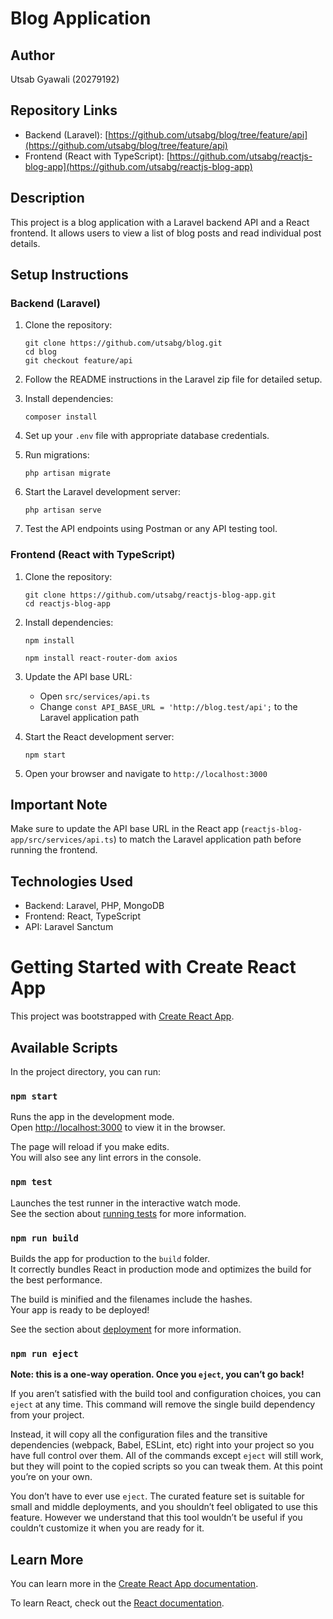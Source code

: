 
# Blog Application

## Author
Utsab Gyawali (20279192)

## Repository Links
- Backend (Laravel): [https://github.com/utsabg/blog/tree/feature/api](https://github.com/utsabg/blog/tree/feature/api)
- Frontend (React with TypeScript): [https://github.com/utsabg/reactjs-blog-app](https://github.com/utsabg/reactjs-blog-app)

## Description
This project is a blog application with a Laravel backend API and a React frontend. It allows users to view a list of blog posts and read individual post details.

## Setup Instructions

### Backend (Laravel)

1. Clone the repository:
   ```
   git clone https://github.com/utsabg/blog.git
   cd blog
   git checkout feature/api
   ```

2. Follow the README instructions in the Laravel zip file for detailed setup.

3. Install dependencies:
   ```
   composer install
   ```

4. Set up your `.env` file with appropriate database credentials.

5. Run migrations:
   ```
   php artisan migrate
   ```

6. Start the Laravel development server:
   ```
   php artisan serve
   ```

7. Test the API endpoints using Postman or any API testing tool.

### Frontend (React with TypeScript)

1. Clone the repository:
   ```
   git clone https://github.com/utsabg/reactjs-blog-app.git
   cd reactjs-blog-app
   ```

2. Install dependencies:
   ```
   npm install

   npm install react-router-dom axios 

   ```

3. Update the API base URL:
   - Open `src/services/api.ts`
   - Change `const API_BASE_URL = 'http://blog.test/api';` to the Laravel application path

4. Start the React development server:
   ```
   npm start
   ```

5. Open your browser and navigate to `http://localhost:3000`

## Important Note
Make sure to update the API base URL in the React app (`reactjs-blog-app/src/services/api.ts`) to match the Laravel application path before running the frontend.

## Technologies Used
- Backend: Laravel, PHP, MongoDB
- Frontend: React, TypeScript
- API: Laravel Sanctum


# Getting Started with Create React App

This project was bootstrapped with [Create React App](https://github.com/facebook/create-react-app).

## Available Scripts

In the project directory, you can run:

### `npm start`

Runs the app in the development mode.\
Open [http://localhost:3000](http://localhost:3000) to view it in the browser.

The page will reload if you make edits.\
You will also see any lint errors in the console.

### `npm test`

Launches the test runner in the interactive watch mode.\
See the section about [running tests](https://facebook.github.io/create-react-app/docs/running-tests) for more information.

### `npm run build`

Builds the app for production to the `build` folder.\
It correctly bundles React in production mode and optimizes the build for the best performance.

The build is minified and the filenames include the hashes.\
Your app is ready to be deployed!

See the section about [deployment](https://facebook.github.io/create-react-app/docs/deployment) for more information.

### `npm run eject`

**Note: this is a one-way operation. Once you `eject`, you can’t go back!**

If you aren’t satisfied with the build tool and configuration choices, you can `eject` at any time. This command will remove the single build dependency from your project.

Instead, it will copy all the configuration files and the transitive dependencies (webpack, Babel, ESLint, etc) right into your project so you have full control over them. All of the commands except `eject` will still work, but they will point to the copied scripts so you can tweak them. At this point you’re on your own.

You don’t have to ever use `eject`. The curated feature set is suitable for small and middle deployments, and you shouldn’t feel obligated to use this feature. However we understand that this tool wouldn’t be useful if you couldn’t customize it when you are ready for it.

## Learn More

You can learn more in the [Create React App documentation](https://facebook.github.io/create-react-app/docs/getting-started).

To learn React, check out the [React documentation](https://reactjs.org/).
